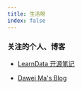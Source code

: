 ```yaml
---
title: 生活呀 
index: false
---
```


### 关注的个人、博客

- [LearnData 开源笔记](https://newzone.top/)

- [Dawei Ma's Blog](https://www.bmpi.dev/)
